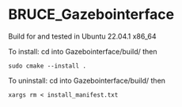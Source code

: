 # BRUCE_Gazebointerface

Build for and tested in Ubuntu 22.04.1 x86_64

To install:
cd into Gazebointerface/build/ then

```
sudo cmake --install .
```

To uninstall:
cd into Gazebointerface/build/ then
```
xargs rm < install_manifest.txt
```

